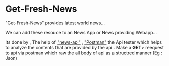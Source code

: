 # Get-Fresh-News
"Get-Fresh-News" provides latest world news...

We can add these resouce to an News App or News providing Webapp...

Its done by , 
			The help of ["news-api"](https://newsapi.org/) , ["Postman"](https://www.postman.com/) the Api tester which helps to analyze the contents that are provided by the api . Make a <b>GET</b>> reequest to api via postman which raw the all body of api as a structred manner (Eg : Json)